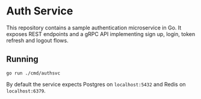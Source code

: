 # Auth Service

This repository contains a sample authentication microservice in Go. It exposes REST endpoints and a gRPC API implementing sign up, login, token refresh and logout flows.

## Running

```
go run ./cmd/authsvc
```

By default the service expects Postgres on `localhost:5432` and Redis on `localhost:6379`.
